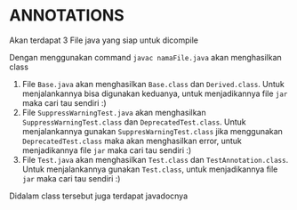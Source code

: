 # ANNOTATIONS

Akan terdapat 3 File java yang siap untuk dicompile

Dengan menggunakan command `javac namaFile.java` akan menghasilkan class

1. File `Base.java` akan menghasilkan `Base.class` dan `Derived.class`. Untuk menjalankannya bisa digunakan keduanya, untuk menjadikannya file `jar` maka cari tau sendiri :)
2. File `SuppressWarningTest.java` akan menghasilkan `SuppressWarningTest.class` dan `DeprecatedTest.class`. Untuk menjalankannya gunakan `SuppresWarningTest.class` jika menggunakan `DeprecatedTest.class` maka akan menghasilkan error, untuk menjadikannya file `jar` maka cari tau sendiri :)
3. File  `Test.java` akan menghasilkan `Test.class` dan `TestAnnotation.class`. Untuk menjalankannya gunakan `Test.class`, untuk menjadikannya file `jar` maka cari tau sendiri :)

Didalam class tersebut juga terdapat javadocnya

